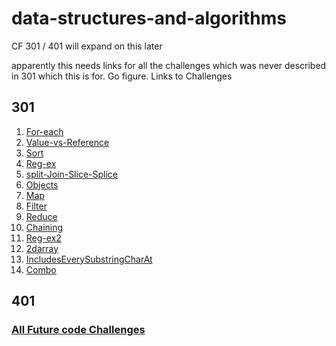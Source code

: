 # data-structures-and-algorithms
CF 301 / 401
will expand on this later

apparently this needs links for all the challenges which was never described in 301 which this is for.  Go figure.
Links to Challenges
## 301
1. [For-each](https://github.com/thatsjustjohn/data-structures-and-algorithms/tree/master/code-challenges/for-each)
2. [Value-vs-Reference](https://github.com/thatsjustjohn/data-structures-and-algorithms/tree/master/code-challenges/value-vs-reference)
3. [Sort](https://github.com/thatsjustjohn/data-structures-and-algorithms/tree/master/code-challenges/sort)
4. [Reg-ex](https://github.com/thatsjustjohn/data-structures-and-algorithms/tree/master/code-challenges/reg-ex)
5. [split-Join-Slice-Splice](https://github.com/thatsjustjohn/data-structures-and-algorithms/tree/master/code-challenges/split-join-slice-splice)
6. [Objects](https://github.com/thatsjustjohn/data-structures-and-algorithms/tree/master/code-challenges/objects)
7. [Map](https://github.com/thatsjustjohn/data-structures-and-algorithms/tree/master/code-challenges/map)
8. [Filter](https://github.com/thatsjustjohn/data-structures-and-algorithms/tree/master/code-challenges/filter)
9. [Reduce](https://github.com/thatsjustjohn/data-structures-and-algorithms/tree/master/code-challenges/reduce)
10. [Chaining](https://github.com/thatsjustjohn/data-structures-and-algorithms/tree/master/code-challenges/chaining)
11. [Reg-ex2](https://github.com/thatsjustjohn/data-structures-and-algorithms/tree/master/code-challenges/reg-ex2)
12. [2darray](https://github.com/thatsjustjohn/data-structures-and-algorithms/tree/master/code-challenges/2darray)
13. [IncludesEverySubstringCharAt](https://github.com/thatsjustjohn/data-structures-and-algorithms/tree/master/code-challenges/includesEverySubstringCharAt)
14. [Combo](https://github.com/thatsjustjohn/data-structures-and-algorithms/tree/master/code-challenges/combo)

## 401
### [All Future code Challenges](https://github.com/thatsjustjohn/data-structures-and-algorithms/blob/master/code-challenges401/README.md)
